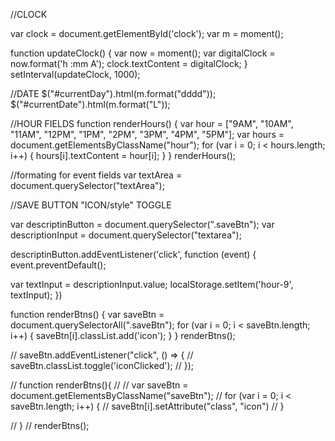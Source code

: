 //CLOCK


var clock = document.getElementById('clock');
var m = moment();

function updateClock() {
  var now = moment();
  var digitalClock = now.format('h  :mm A');
  clock.textContent = digitalClock;
}
setInterval(updateClock, 1000);

//DATE
$("#currentDay").html(m.format("dddd"));
$("#currentDate").html(m.format("L"));

//HOUR FIELDS
function renderHours() {
  var hour = ["9AM", "10AM", "11AM", "12PM", "1PM", "2PM", "3PM", "4PM", "5PM"];
  var hours = document.getElementsByClassName("hour");
  for (var i = 0; i < hours.length; i++) {
    hours[i].textContent = hour[i];
  }
}
renderHours();

//formating for event fields 
var textArea = document.querySelector("textArea");

//SAVE BUTTON "ICON/style" TOGGLE

var descriptinButton = document.querySelector(".saveBtn");
var descriptionInput = document.querySelector("textarea");

descriptinButton.addEventListener('click', function (event) {
  event.preventDefault();

  var textInput = descriptionInput.value;
  localStorage.setItem('hour-9', textInput);
})


function renderBtns() {
  var saveBtn = document.querySelectorAll(".saveBtn");
  for (var i = 0; i < saveBtn.length; i++) {
    saveBtn[i].classList.add('icon');
  }
}
renderBtns();


// saveBtn.addEventListener("click", () => {
//     saveBtn.classList.toggle('iconClicked');
//   });











// function renderBtns(){
//     // var saveBtn = document.getElementsByClassName("saveBtn");
//     for (var i = 0; i < saveBtn.length; i++) {
//         saveBtn[i].setAttribute("class", "icon")
//     }

// }
// renderBtns();

